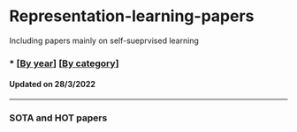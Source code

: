 # Representation-learning-papers
Including papers mainly on self-sueprvised learning


###  * [[By year](https://github.com/XinLi-zn/Representation-learning-papers/blob/main/RL-papers.md)]  [[By category](https://github.com/XinLi-zn/Representation-learning-papers/blob/main/RL-papers.md)]

#### Updated on 28/3/2022 
---
### SOTA and HOT papers
